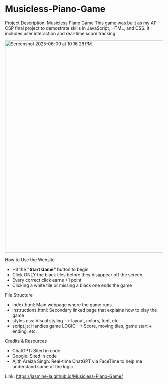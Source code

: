 # Musicless-Piano-Game

Project Description: Musicless Piano Game
This game was built as my AP CSP final project to demostrate skills in JavaScript, HTML, and CSS. It includes user interaction and real-time score tracking.

<img width="679" alt="Screenshot 2025-06-09 at 10 16 28 PM" src="https://github.com/user-attachments/assets/188315df-d9b5-4ac6-bf0b-d60819caf6af" />

How to Use the Website
- Hit the **"Start Game"** button to begin
- Click ONLY the black tiles before they disappear off the screen
- Every correct click earns +1 point
- Clicking a white tile or missing a black one ends the game

File Structure
- index.html: Main webpage where the game runs
- instructions.html: Secondary linked page that explains how to play the game
- styles.css: Visual styling --> layout, colors, font, etc.
- script.js: Handles game LOGIC --> Score, moving tiles, game start + ending, etc.

Credits & Resources
- ChatGPT: Sited in code
- Google: Sited in code
- Ajith Araiza Singh: Real-time ChatGPT via FaceTime to help me understand some of the logic

Link: https://jasmine-la.github.io/Musicless-Piano-Game/
